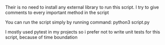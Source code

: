 Their is no need to install any external library to run this script.
I try to give comments to every important method in the script

You can run the script simply by running command:
python3 script.py

I mostly used pytest in my projects so i prefer not to write unit tests for this script,
because of time boundation
